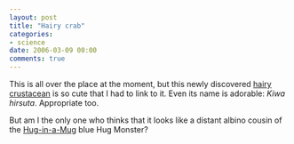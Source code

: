 ```yaml
---
layout: post
title: "Hairy crab"
categories:
- science
date: 2006-03-09 00:00
comments: true
---
```


<p>This is all over the place at the moment, but this newly discovered <a href="http://news.yahoo.com/s/ap/20060308/ap_on_sc/france_new_crustacean">hairy crustacean</a> is so cute that I had to link to it. Even its name is adorable: <em>Kiwa hirsuta</em>. Appropriate too.</p>

<p>But am I the only one who thinks that it looks like a distant albino cousin of the <a href="http://www.agreatbighuginamug.com/">Hug-in-a-Mug</a> blue Hug Monster?</p>



